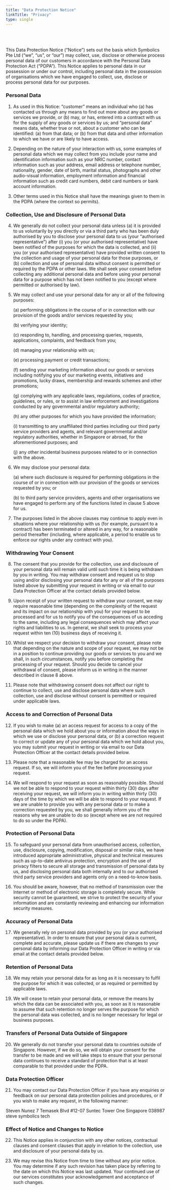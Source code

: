 ```yaml
---
title: "Data Protection Notice"
linkTitle: "Privacy"
type: single
---
```

<br/>
<br/>
<br/>
This Data Protection Notice (“Notice”) sets out the basis which
Symbolics Pte Ltd (“we”, “us”, or “our”) may collect, use, disclose or
otherwise process personal data of our customers in accordance with
the Personal Data Protection Act (“PDPA”). This Notice applies to
personal data in our possession or under our control, including
personal data in the possession of organisations which we have engaged
to collect, use, disclose or process personal data for our purposes.

### Personal Data

1. As used in this Notice:
“customer” means an individual who (a) has contacted us through any means to find out more
about any goods or services we provide, or (b) may, or has, entered into a contract with us for
the supply of any goods or services by us; and
“personal data” means data, whether true or not, about a customer who can be identified:
(a) from that data; or (b) from that data and other information to which we have or are likely
to have access.

2. Depending on the nature of your interaction with us, some examples of personal data which
we may collect from you include your name and identification information such as your NRIC
number, contact information such as your address, email address or telephone number,
nationality, gender, date of birth, marital status, photographs and other audio-visual
information, employment information and financial information such as credit card numbers,
debit card numbers or bank account information.

3. Other terms used in this Notice shall have the meanings given to them in the PDPA (where the
context so permits).

### Collection, Use and Disclosure of Personal Data

4. We generally do not collect your personal data unless (a) it is provided to us voluntarily by you
directly or via a third party who has been duly authorised by you to disclose your personal
data to us (your “authorised representative”) after (i) you (or your authorised representative)
have been notified of the purposes for which the data is collected, and (ii) you (or your
authorised representative) have provided written consent to the collection and usage of your
personal data for those purposes, or (b) collection and use of personal data without consent
is permitted or required by the PDPA or other laws. We shall seek your consent before
collecting any additional personal data and before using your personal data for a purpose
which has not been notified to you (except where permitted or authorised by law).

5. We may collect and use your personal data for any or all of the following purposes:

	(a) performing obligations in the course of or in connection with our provision of the
goods and/or services requested by you;

	(b) verifying your identity;

	(c) responding to, handling, and processing queries, requests, applications, complaints,
and feedback from you;

	(d) managing your relationship with us;

	(e) processing payment or credit transactions;

	(f) sending your marketing information about our goods or services including notifying
you of our marketing events, initiatives and promotions, lucky draws, membership
and rewards schemes and other promotions;

	(g) complying with any applicable laws, regulations, codes of practice, guidelines, or rules,
or to assist in law enforcement and investigations conducted by any governmental
and/or regulatory authority;

	(h) any other purposes for which you have provided the information;

	(i) transmitting to any unaffiliated third parties including our third party service
providers and agents, and relevant governmental and/or regulatory authorities,
whether in Singapore or abroad, for the aforementioned purposes; and

	(j) any other incidental business purposes related to or in connection with the above.

6. We may disclose your personal data:

	(a) where such disclosure is required for performing obligations in the course of or in
connection with our provision of the goods or services requested by you; or

	(b) to third party service providers, agents and other organisations we have engaged to
perform any of the functions listed in clause 5 above for us.

7. The purposes listed in the above clauses may continue to apply even in situations where your
relationship with us (for example, pursuant to a contract) has been terminated or altered in
any way, for a reasonable period thereafter (including, where applicable, a period to enable
us to enforce our rights under any contract with you).

### Withdrawing Your Consent

8. The consent that you provide for the collection, use and disclosure of your personal data will
remain valid until such time it is being withdrawn by you in writing. You may withdraw consent
and request us to stop using and/or disclosing your personal data for any or all of the purposes
listed above by submitting your request in writing or via email to our Data Protection Officer
at the contact details provided below.

9. Upon receipt of your written request to withdraw your consent, we may require reasonable
time (depending on the complexity of the request and its impact on our relationship with you)
for your request to be processed and for us to notify you of the consequences of us acceding
to the same, including any legal consequences which may affect your rights and liabilities to
us. In general, we shall seek to process your request within ten (10) business days of receiving
it.

10. Whilst we respect your decision to withdraw your consent, please
note that depending on the nature and scope of your request, we may
not be in a position to continue providing our goods or services to
you and we shall, in such circumstances, notify you before completing
the processing of your request. Should you decide to cancel your
withdrawal of consent, please inform us in writing in the manner
described in clause 8 above.

11. Please note that withdrawing consent does not affect our right to continue to collect, use and
disclose personal data where such collection, use and disclose without consent is permitted
or required under applicable laws.

### Access to and Correction of Personal Data

12. If you wish to make (a) an access request for access to a copy of the personal data which we
hold about you or information about the ways in which we use or disclose your personal data,
or (b) a correction request to correct or update any of your personal data which we hold about
you, you may submit your request in writing or via email to our Data Protection Officer at the
contact details provided below.

13. Please note that a reasonable fee may be charged for an access request. If so, we will inform
you of the fee before processing your request.

14. We will respond to your request as soon as reasonably possible. Should we not be able to
respond to your request within thirty (30) days after receiving your request, we will inform
you in writing within thirty (30) days of the time by which we will be able to respond to your
request. If we are unable to provide you with any personal data or to make a correction
requested by you, we shall generally inform you of the reasons why we are unable to do so
(except where we are not required to do so under the PDPA).

### Protection of Personal Data

15. To safeguard your personal data from unauthorised access, collection, use, disclosure, copying,
modification, disposal or similar risks, we have introduced appropriate administrative,
physical and technical measures such as up-to-date antivirus protection, encryption and the
use of privacy filters to secure all storage and transmission of personal data by us, and
disclosing personal data both internally and to our authorised third party service providers
and agents only on a need-to-know basis.

16. You should be aware, however, that no method of transmission over the Internet or method
of electronic storage is completely secure. While security cannot be guaranteed, we strive to
protect the security of your information and are constantly reviewing and enhancing our
information security measures.

### Accuracy of Personal Data

17. We generally rely on personal data provided by you (or your authorised representative). In
order to ensure that your personal data is current, complete and accurate, please update us
if there are changes to your personal data by informing our Data Protection Officer in writing
or via email at the contact details provided below.

### Retention of Personal Data

18. We may retain your personal data for as long as it is necessary to fulfil the purpose for which
it was collected, or as required or permitted by applicable laws.

19. We will cease to retain your personal data, or remove the means by which the data can be
associated with you, as soon as it is reasonable to assume that such retention no longer serves
the purpose for which the personal data was collected, and is no longer necessary for legal or
business purposes.

### Transfers of Personal Data Outside of Singapore

20. We generally do not transfer your personal data to countries outside of Singapore. However,
if we do so, we will obtain your consent for the transfer to be made and we will take steps to
ensure that your personal data continues to receive a standard of protection that is at least
comparable to that provided under the PDPA.

### Data Protection Officer

21. You may contact our Data Protection Officer if you have any enquiries or feedback on our
personal data protection policies and procedures, or if you wish to make any request, in the
following manner:

Steven Nunez
7 Temasek Blvd
#12-07 Suntec Tower One
Singapore 038987
steve <insert ampersand character> symbolics <insert full-stop> tech

### Effect of Notice and Changes to Notice

22. This Notice applies in conjunction with any other notices, contractual clauses and consent
clauses that apply in relation to the collection, use and disclosure of your personal data by us.

23. We may revise this Notice from time to time without any prior notice. You may determine if
any such revision has taken place by referring to the date on which this Notice was last
updated. Your continued use of our services constitutes your acknowledgement and
acceptance of such changes.
